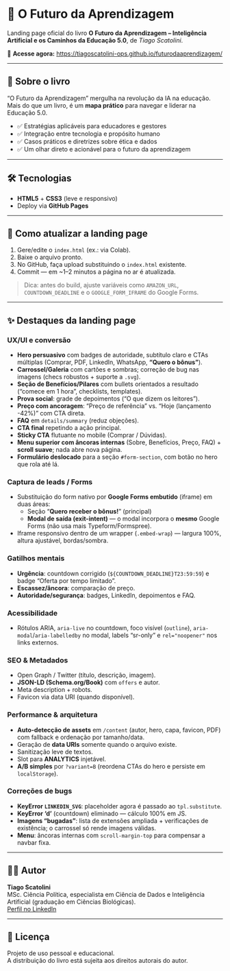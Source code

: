 # 📘 O Futuro da Aprendizagem

Landing page oficial do livro **O Futuro da Aprendizagem – Inteligência Artificial e os Caminhos da Educação 5.0**, de *Tiago Scatolini*.

🔗 **Acesse agora:** https://tiagoscatolini-ops.github.io/futurodaaprendizagem/

---

## 📖 Sobre o livro
“O Futuro da Aprendizagem” mergulha na revolução da IA na educação. Mais do que um livro, é um **mapa prático** para navegar e liderar na Educação 5.0.

- ✅ Estratégias aplicáveis para educadores e gestores  
- ✅ Integração entre tecnologia e propósito humano  
- ✅ Casos práticos e diretrizes sobre ética e dados  
- ✅ Um olhar direto e acionável para o futuro da aprendizagem

---

## 🛠️ Tecnologias
- **HTML5** + **CSS3** (leve e responsivo)
- Deploy via **GitHub Pages**

---

## 🚀 Como atualizar a landing page
1. Gere/edite o `index.html` (ex.: via Colab).
2. Baixe o arquivo pronto.
3. No GitHub, faça upload substituindo o `index.html` existente.
4. Commit — em ~1–2 minutos a página no ar é atualizada.

> Dica: antes do build, ajuste variáveis como `AMAZON_URL`, `COUNTDOWN_DEADLINE` e o `GOOGLE_FORM_IFRAME` do Google Forms.

---

## ✨ Destaques da landing page

### UX/UI e conversão
- **Hero persuasivo** com badges de autoridade, subtítulo claro e CTAs múltiplas (Comprar, PDF, LinkedIn, WhatsApp, **“Quero o bônus”**).
- **Carrossel/Galeria** com cartões e sombras; correção de bug nas imagens (checs robustos + suporte a `.svg`).
- **Seção de Benefícios/Pilares** com bullets orientados a resultado (“comece em 1 hora”, checklists, templates).
- **Prova social**: grade de depoimentos (“O que dizem os leitores”).
- **Preço com ancoragem**: “Preço de referência” vs. “Hoje (lançamento -42%)” com CTA direta.
- **FAQ** em `details/summary` (reduz objeções).
- **CTA final** repetindo a ação principal.
- **Sticky CTA** flutuante no mobile (Comprar / Dúvidas).
- **Menu superior com âncoras internas** (Sobre, Benefícios, Preço, FAQ) + **scroll suave**; nada abre nova página.
- **Formulário deslocado** para a seção `#form-section`, com botão no hero que rola até lá.

### Captura de leads / Forms
- Substituição do form nativo por **Google Forms embutido** (iframe) em duas áreas:  
  - Seção “**Quero receber o bônus!**” (principal)  
  - **Modal de saída (exit-intent)** — o modal incorpora o **mesmo** Google Forms (não usa mais Typeform/Formspree).
- Iframe responsivo dentro de um wrapper (`.embed-wrap`) — largura 100%, altura ajustável, bordas/sombra.

### Gatilhos mentais
- **Urgência**: countdown corrigido (`${COUNTDOWN_DEADLINE}T23:59:59`) e badge “Oferta por tempo limitado”.
- **Escassez/âncora**: comparação de preço.
- **Autoridade/segurança**: badges, LinkedIn, depoimentos e FAQ.

### Acessibilidade
- Rótulos ARIA, `aria-live` no countdown, foco visível (`outline`), `aria-modal`/`aria-labelledby` no modal,
  labels “sr-only” e `rel="noopener"` nos links externos.

### SEO & Metadados
- Open Graph / Twitter (título, descrição, imagem).
- **JSON-LD (Schema.org/Book)** com `offers` e autor.
- Meta description + robots.
- Favicon via data URI (quando disponível).

### Performance & arquitetura
- **Auto-detecção de assets** em `/content` (autor, hero, capa, favicon, PDF) com fallback e ordenação por tamanho/data.
- Geração de **data URIs** somente quando o arquivo existe.
- Sanitização leve de textos.
- Slot para **ANALYTICS** injetável.
- **A/B simples** por `?variant=B` (reordena CTAs do hero e persiste em `localStorage`).

### Correções de bugs
- **KeyError `LINKEDIN_SVG`**: placeholder agora é passado ao `tpl.substitute`.
- **KeyError ‘d’** (countdown) eliminado — cálculo 100% em JS.
- **Imagens “bugadas”**: lista de extensões ampliada + verificações de existência; o carrossel só rende imagens válidas.
- **Menu**: âncoras internas com `scroll-margin-top` para compensar a navbar fixa.

---

## 👨‍💻 Autor
**Tiago Scatolini**  
MSc. Ciência Política, especialista em Ciência de Dados e Inteligência Artificial (graduação em Ciências Biológicas).  
[Perfil no LinkedIn](https://www.linkedin.com/in/tiagoscatolini/)

---

## 📝 Licença
Projeto de uso pessoal e educacional.  
A distribuição do livro está sujeita aos direitos autorais do autor.
